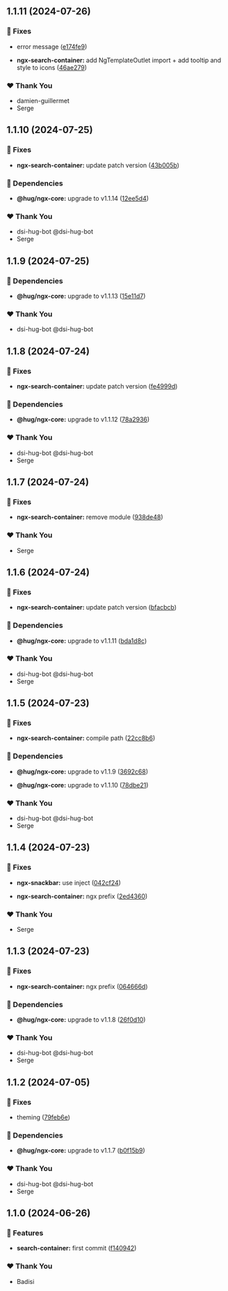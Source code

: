 ## 1.1.11 (2024-07-26)


### 🐛 Fixes

- error message ([e174fe9](https://github.com/DSI-HUG/ngx-components/commit/e174fe9))

- **ngx-search-container:** add NgTemplateOutlet import + add tooltip and style to icons ([46ae279](https://github.com/DSI-HUG/ngx-components/commit/46ae279))


### ❤️  Thank You

- damien-guillermet
- Serge

## 1.1.10 (2024-07-25)


### 🐛 Fixes

- **ngx-search-container:** update patch version ([43b005b](https://github.com/DSI-HUG/ngx-components/commit/43b005b))


### 🌱 Dependencies

- **@hug/ngx-core:** upgrade to v1.1.14 ([12ee5d4](https://github.com/DSI-HUG/ngx-components/commit/12ee5d4))


### ❤️  Thank You

- dsi-hug-bot @dsi-hug-bot
- Serge

## 1.1.9 (2024-07-25)


### 🌱 Dependencies

- **@hug/ngx-core:** upgrade to v1.1.13 ([15e11d7](https://github.com/DSI-HUG/ngx-components/commit/15e11d7))


### ❤️  Thank You

- dsi-hug-bot @dsi-hug-bot

## 1.1.8 (2024-07-24)


### 🐛 Fixes

- **ngx-search-container:** update patch version ([fe4999d](https://github.com/DSI-HUG/ngx-components/commit/fe4999d))


### 🌱 Dependencies

- **@hug/ngx-core:** upgrade to v1.1.12 ([78a2936](https://github.com/DSI-HUG/ngx-components/commit/78a2936))


### ❤️  Thank You

- dsi-hug-bot @dsi-hug-bot
- Serge

## 1.1.7 (2024-07-24)


### 🐛 Fixes

- **ngx-search-container:** remove module ([938de48](https://github.com/DSI-HUG/ngx-components/commit/938de48))


### ❤️  Thank You

- Serge

## 1.1.6 (2024-07-24)


### 🐛 Fixes

- **ngx-search-container:** update patch version ([bfacbcb](https://github.com/DSI-HUG/ngx-components/commit/bfacbcb))


### 🌱 Dependencies

- **@hug/ngx-core:** upgrade to v1.1.11 ([bda1d8c](https://github.com/DSI-HUG/ngx-components/commit/bda1d8c))


### ❤️  Thank You

- dsi-hug-bot @dsi-hug-bot
- Serge

## 1.1.5 (2024-07-23)


### 🐛 Fixes

- **ngx-search-container:** compile path ([22cc8b6](https://github.com/DSI-HUG/ngx-components/commit/22cc8b6))


### 🌱 Dependencies

- **@hug/ngx-core:** upgrade to v1.1.9 ([3692c68](https://github.com/DSI-HUG/ngx-components/commit/3692c68))

- **@hug/ngx-core:** upgrade to v1.1.10 ([78dbe21](https://github.com/DSI-HUG/ngx-components/commit/78dbe21))


### ❤️  Thank You

- dsi-hug-bot @dsi-hug-bot
- Serge

## 1.1.4 (2024-07-23)


### 🐛 Fixes

- **ngx-snackbar:** use inject ([042cf24](https://github.com/DSI-HUG/ngx-components/commit/042cf24))

- **ngx-search-container:** ngx prefix ([2ed4360](https://github.com/DSI-HUG/ngx-components/commit/2ed4360))


### ❤️  Thank You

- Serge

## 1.1.3 (2024-07-23)


### 🐛 Fixes

- **ngx-search-container:** ngx prefix ([064666d](https://github.com/DSI-HUG/ngx-components/commit/064666d))


### 🌱 Dependencies

- **@hug/ngx-core:** upgrade to v1.1.8 ([26f0d10](https://github.com/DSI-HUG/ngx-components/commit/26f0d10))


### ❤️  Thank You

- dsi-hug-bot @dsi-hug-bot
- Serge

## 1.1.2 (2024-07-05)

### 🐛 Fixes

-   theming ([79feb6e](https://github.com/DSI-HUG/ngx-components/commit/79feb6e))

### 🌱 Dependencies

-   **@hug/ngx-core:** upgrade to v1.1.7 ([b0f15b9](https://github.com/DSI-HUG/ngx-components/commit/b0f15b9))

### ❤️ Thank You

-   dsi-hug-bot @dsi-hug-bot
-   Serge

## 1.1.0 (2024-06-26)

### 🚀 Features

-   **search-container:** first commit ([f140942](https://github.com/DSI-HUG/ngx-components/commit/f140942))

### ❤️ Thank You

-   Badisi
